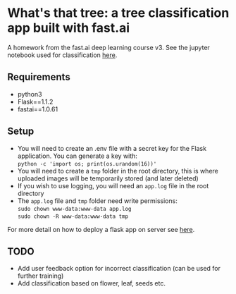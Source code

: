 # What's that tree: a tree classification app built with fast.ai

A homework from the fast.ai deep learning course v3.
See the jupyter notebook used for classification [here](https://github.com/suet-lee/fastai/blob/master/TreeClassifier.ipynb).

## Requirements
- python3
- Flask==1.1.2
- fastai==1.0.61

## Setup
- You will need to create an .env file with a secret key for the Flask application. You can generate a key with:  
`python -c 'import os; print(os.urandom(16))'`
- You will need to create a `tmp` folder in the root directory, this is where uploaded images will be temporarily stored (and later deleted)
- If you wish to use logging, you will need an `app.log` file in the root directory
- The `app.log` file and `tmp` folder need write permissions:  
`sudo chown www-data:www-data app.log`  
`sudo chown -R www-data:www-data tmp`

For more detail on how to deploy a flask app on server see [here]().

## TODO
- Add user feedback option for incorrect classification (can be used for further training)
- Add classification based on flower, leaf, seeds etc.
